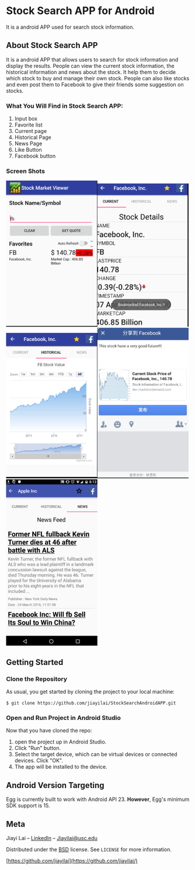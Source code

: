 # Stock Search APP for 	Android

It is a android APP used for search stock information.

## About Stock Search APP

It is a android APP that allows users to search for stock information and display the results. People can view the current stock information, the historical information and news about the stock. It help them to decide which stock to buy and manage their own stock. People can also like stocks and even post them to Facebook to give their friends some suggestion on stocks. 

### What You Will Find in Stock Search APP:
1. Input box
2. Favorite list
3. Current page
4. Historical Page
5. News Page
6. Like Button
7. Facebook button

### Screen Shots

<img src="readme_img/inputbox.png" alt="Drawing" style="width: 250px;"/><img src="readme_img/current.png" alt="Drawing" style="width: 250px;"/>
<img src="readme_img/historical.png" alt="Drawing" style="width: 250px;"/><img src="readme_img/facebook.png" alt="Drawing" style="width: 250px;"/>
<img src="readme_img/news.png" alt="Drawing" style="width: 250px;"/>




## Getting Started

### Clone the Repository

As usual, you get started by cloning the project to your local machine:

```
$ git clone https://github.com/jiayilai/StockSearchAndroidAPP.git
```

### Open and Run Project in Android Studio

Now that you have cloned the repo:

1. open the project up in Android Studio.
2. Click "Run" button.
3. Select the target device, which can be virtual devices or connected devices. Click "OK".
4. The app will be installed to the device.

## Android Version Targeting

Egg is currently built to work with Android API 23. **However**, Egg's minimum SDK support is 15.

## Meta

Jiayi Lai – [LinkedIn](https://www.linkedin.com/in/jiayi-lai/) – Jiayilai@usc.edu

Distributed under the [BSD](https://choosealicense.com/licenses/bsd-2-clause/) license. See ``LICENSE`` for more information.

[https://github.com/jiayilai](https://github.com/jiayilai/)
